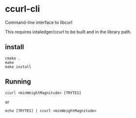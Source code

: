 # ccurl-cli
Command-line interface to libcurl

This requires iotaledger/ccurl to be built and in the library path.

## install

```
cmake .
make
make install
```

## Running

```
ccurl <minWeightMagnitude> [TRYTES]
```
or
```
echo [TRYTES] | ccurl <minWeightMagnitude>
```
